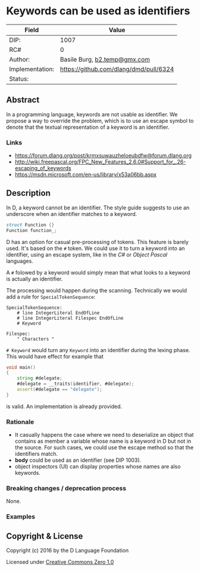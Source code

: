 # Keywords can be used as identifiers

| Field           | Value                                                           |
|-----------------|-----------------------------------------------------------------|
| DIP:            | 1007                                                            |
| RC#             | 0                                                               |
| Author:         | Basile Burg, b2.temp@gmx.com                                    |
| Implementation: | https://github.com/dlang/dmd/pull/6324                          |
| Status:         |                                                                 |

## Abstract

In a programming language, keywords are not usable as identifier. We propose
a way to override the problem, which is to use an escape symbol to denote
that the textual representation of a keyword is an identifier.

### Links

* https://forum.dlang.org/post/krmxsuwauzheloeubdfw@forum.dlang.org
* http://wiki.freepascal.org/FPC_New_Features_2.6.0#Support_for_.26-escaping_of_keywords
* https://msdn.microsoft.com/en-us/library/x53a06bb.aspx

## Description

In D, a keyword cannot be an identifier. 
The style guide suggests to use an underscore when an identifier matches to a keyword.

```D
struct Function {}
Function function_;
```
D has an option for casual pre-processing of tokens. This feature is barely used.
It's based on the `#` token. We could use it to turn a keyword into an identifier,
using an escape system, like in the _C#_ or _Object Pascal_ languages.

A `#` folowed by a keyword would simply mean that what looks to a keyword is
actually an identifier.

The processing would happen during the scanning. Technically we would add
a rule for `SpecialTokenSequence`:

```
SpecialTokenSequence:
    # line IntegerLiteral EndOfLine
    # line IntegerLiteral Filespec EndOfLine
    # Keyword

Filespec:
    " Characters "
```

`# Keyword` would turn any `Keyword` into an identifier during the lexing phase.
This would have effect for example that

```D
void main()
{
    string #delegate;
    #delegate = __traits(identifier, #delegate);
    assert(#delegate == "delegate");
}
```

is valid. An implementation is already provided.

### Rationale

- It casually happens the case where we need to deserialize an object that contains 
as member a variable whose name is a keyword in D but not in the source. For such
cases, we could use the escape method so that the identifiers match.
- **body** could be used as an identifier (see DIP 1003).
- object inspectors (UI) can display properties whose names are also keywords.

### Breaking changes / deprecation process

None.

### Examples


## Copyright & License

Copyright (c) 2016 by the D Language Foundation

Licensed under [Creative Commons Zero 1.0](https://creativecommons.org/publicdomain/zero/1.0/legalcode.txt)
